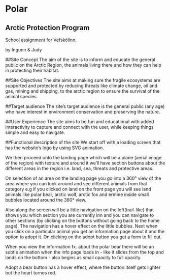# Polar
## Arctic Protection Program
School assignment for Vefskólinn.

by Ingunn & Judy


##Site Concept
The aim of the site is to inform and educate the general public on the Arctic Region, the animals living there and how they can help in protecting their habitat.

##Site Objectives 
The site aims at making sure the fragile ecosystems are supported and protected by reducing threats like climate change, oil and gas, mining and shipping, to the arctic region to ensure the survival of the animal species.

##Target audience
The site’s target audience is the general public (any age) who have interest in environment conservation and preserving the nature. 

##User Experience
The site aims to be fun and educational with added interactivity to capture and connect with the user, while keeping things simple and easy to navigate.

##Functional description of the site
We start off with a loading screen that has the website’s logo by using SVG animation. 

We then proceed onto the landing page which will be a plane (aerial image of the region) with texture and around it we’ll have section buttons about the different areas in the region i.e. land, sea, threats and protective areas. 

On selection of an area on the landing page you go into a 360° view of the area where you can look around and see different animals from that category e.g if you clicked on land on the front page you will see land animals like polar bear, arctic wolf, arctic fox and ermine inside small bubbles located around the 360° view. 

Also along the screen will be a little navigation on the left(trail-like) that shows you which section you are currently inn and you can navigate to other sections (by clicking on the buttons without going back to the home page). The navigation has a hover effect on the little bubbles. Next when you click on a particular animal you get an information page about it and the option to adopt it. On clicking on the adopt button you get a form to fill out.

When you view the information fx. about the polar bear there will be an subtle animation when the info page loads in - like it slides from the top and lands on the bottom - also begins as small opacity to full opacity.

Adopt a bear button has a hover effect, where the button itself gets lighter but the heart turnes red.
